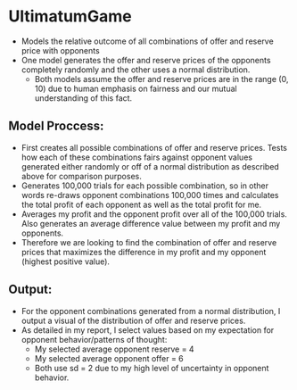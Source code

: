 # UltimatumGame

* Models the relative outcome of all combinations of offer and reserve price with opponents
* One model generates the offer and reserve prices of the opponents completely randomly and the other uses a normal distribution. 
  + Both models assume the offer and reserve prices are in the range (0, 10) due to human emphasis on fairness and our mutual understanding of this fact.


## Model Proccess:

* First creates all possible combinations of offer and reserve prices. Tests how each of these combinations fairs against opponent values generated either randomly or off of a normal distribution as described above for comparison purposes. 
* Generates 100,000 trials for each possible combination, so in other words re-draws opponent combinations 100,000 times and calculates the total profit of each opponent as well as the total profit for me. 
* Averages my profit and the opponent profit over all of the 100,000 trials. Also generates an average difference value between my profit and my opponents. 
* Therefore we are looking to find the combination of offer and reserve prices that maximizes the difference in my profit and my opponent (highest positive value).

## Output:
* For the opponent combinations generated from a normal distribution, I output a visual of the distribution of offer and reserve prices. 
* As detailed in my report, I select values based on my expectation for opponent behavior/patterns of thought:
  + My selected average opponent reserve = 4
  + My selected average opponent offer =  6 
  + Both use sd = 2 due to my high level of uncertainty in opponent behavior.




